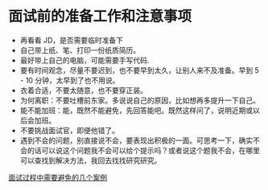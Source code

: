 # 面试前的准备工作和注意事项

- 再看看 JD，是否需要临时准备下
- 自己带上纸、笔、打印一份纸质简历。
- 最好带上自己的电脑，可能需要手写代码.
- 要有时间观念，尽量不要迟到，也不要早到太久，让别人来不及准备。早到 5 - 10 分钟，太早到了也不用说。
- 衣着合适，不要太随意，也不要穿正装。
- 为何离职：不要吐槽前东家。多说说自己的原因，比如想再多提升一下自己。
- 能不能加班：能，既然不能避免，先回答能吧。既然这样问了，说明近期或以后会加班。
- 不要挑战面试官，即便他错了。
- 遇到不会的问题，别直接说不会，要表现出积极的一面。可思考一下，确实不会的话可以说这个问题我不会可以给个提示吗？或者说这个题我不会，在哪里可以查找到解决方法，我回去找找研究研究。

[面试过程中需要避免的几个案例](http://www.imooc.com/article/300475)
